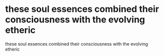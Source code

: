 # these soul essences combined their consciousness with the evolving etheric

these soul essences combined their consciousness with the evolving etheric